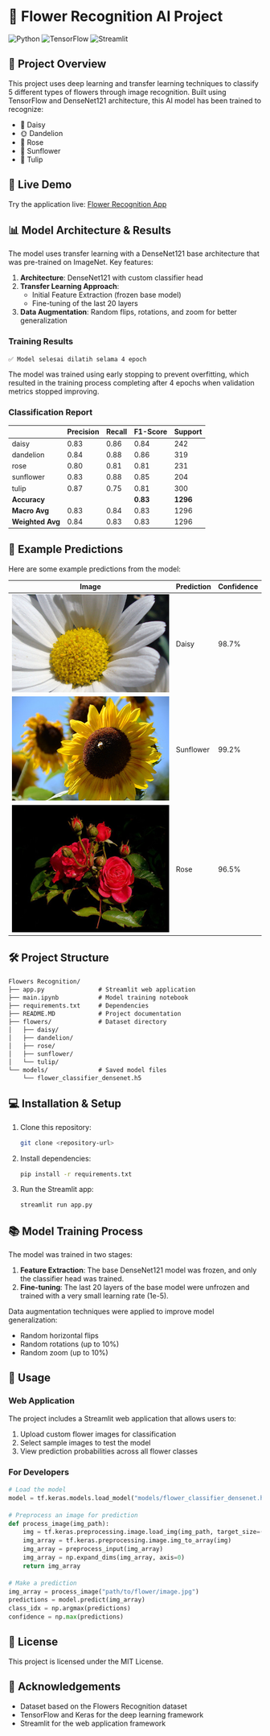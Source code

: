 # 🌸 Flower Recognition AI Project

![Python](https://img.shields.io/badge/Python-3.8%2B-blue)
![TensorFlow](https://img.shields.io/badge/TensorFlow-2.4%2B-orange)
![Streamlit](https://img.shields.io/badge/Streamlit-1.10%2B-red)

## 📝 Project Overview

This project uses deep learning and transfer learning techniques to classify 5 different types of flowers through image recognition. Built using TensorFlow and DenseNet121 architecture, this AI model has been trained to recognize:

- 🌼 Daisy
- 🌞 Dandelion
- 🌹 Rose
- 🌻 Sunflower
- 🌷 Tulip

## 🔴 Live Demo

Try the application live: [Flower Recognition App](https://recognizeflowers.streamlit.app/)

## 📊 Model Architecture & Results

The model uses transfer learning with a DenseNet121 base architecture that was pre-trained on ImageNet. Key features:

1. **Architecture**: DenseNet121 with custom classifier head
2. **Transfer Learning Approach**:
   - Initial Feature Extraction (frozen base model)
   - Fine-tuning of the last 20 layers
3. **Data Augmentation**: Random flips, rotations, and zoom for better generalization

### Training Results

```
✅ Model selesai dilatih selama 4 epoch
```

The model was trained using early stopping to prevent overfitting, which resulted in the training process completing after 4 epochs when validation metrics stopped improving.

### Classification Report

|                  | Precision | Recall | F1-Score | Support  |
| ---------------- | --------- | ------ | -------- | -------- |
| daisy            | 0.83      | 0.86   | 0.84     | 242      |
| dandelion        | 0.84      | 0.88   | 0.86     | 319      |
| rose             | 0.80      | 0.81   | 0.81     | 231      |
| sunflower        | 0.83      | 0.88   | 0.85     | 204      |
| tulip            | 0.87      | 0.75   | 0.81     | 300      |
| **Accuracy**     |           |        | **0.83** | **1296** |
| **Macro Avg**    | 0.83      | 0.84   | 0.83     | 1296     |
| **Weighted Avg** | 0.84      | 0.83   | 0.83     | 1296     |

## 📸 Example Predictions

Here are some example predictions from the model:

| Image                                                                                                                     | Prediction | Confidence |
| ------------------------------------------------------------------------------------------------------------------------- | ---------- | ---------- |
| ![Daisy](https://github.com/AIPPproject03/Flowers-Recognition/blob/main/flowers/daisy/10140303196_b88d3d6cec.jpg)         | Daisy      | 98.7%      |
| ![Sunflower](https://github.com/AIPPproject03/Flowers-Recognition/blob/main/flowers/sunflower/20342824594_9740b7b160.jpg) | Sunflower  | 99.2%      |
| ![Rose](https://github.com/AIPPproject03/Flowers-Recognition/blob/main/flowers/rose/2065522422_cfdd80044a_n.jpg)          | Rose       | 96.5%      |

## 🛠️ Project Structure

```
Flowers Recognition/
├── app.py               # Streamlit web application
├── main.ipynb           # Model training notebook
├── requirements.txt     # Dependencies
├── README.MD            # Project documentation
├── flowers/             # Dataset directory
│   ├── daisy/
│   ├── dandelion/
│   ├── rose/
│   ├── sunflower/
│   └── tulip/
└── models/              # Saved model files
    └── flower_classifier_densenet.h5
```

## 💻 Installation & Setup

1. Clone this repository:

   ```bash
   git clone <repository-url>
   ```

2. Install dependencies:

   ```bash
   pip install -r requirements.txt
   ```

3. Run the Streamlit app:
   ```bash
   streamlit run app.py
   ```

## 📚 Model Training Process

The model was trained in two stages:

1. **Feature Extraction**: The base DenseNet121 model was frozen, and only the classifier head was trained.
2. **Fine-tuning**: The last 20 layers of the base model were unfrozen and trained with a very small learning rate (1e-5).

Data augmentation techniques were applied to improve model generalization:

- Random horizontal flips
- Random rotations (up to 10%)
- Random zoom (up to 10%)

## 🔄 Usage

### Web Application

The project includes a Streamlit web application that allows users to:

1. Upload custom flower images for classification
2. Select sample images to test the model
3. View prediction probabilities across all flower classes

### For Developers

```python
# Load the model
model = tf.keras.models.load_model("models/flower_classifier_densenet.h5")

# Preprocess an image for prediction
def process_image(img_path):
    img = tf.keras.preprocessing.image.load_img(img_path, target_size=(224, 224))
    img_array = tf.keras.preprocessing.image.img_to_array(img)
    img_array = preprocess_input(img_array)
    img_array = np.expand_dims(img_array, axis=0)
    return img_array

# Make a prediction
img_array = process_image("path/to/flower/image.jpg")
predictions = model.predict(img_array)
class_idx = np.argmax(predictions)
confidence = np.max(predictions)
```

## 📄 License

This project is licensed under the MIT License.

## 🙏 Acknowledgements

- Dataset based on the Flowers Recognition dataset
- TensorFlow and Keras for the deep learning framework
- Streamlit for the web application framework

